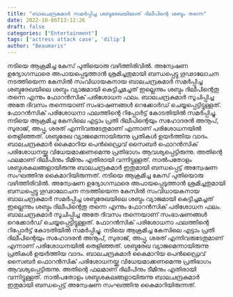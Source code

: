 ```yaml
---
title: "ബാലചന്ദ്രകുമാർ സമർപ്പിച്ച ശബ്ദരേഖയിലേത് ദിലീപിന്റെ ശബ്ദം തന്നെ"
date: 2022-10-06T13:12:26
draft: false
categories: ["Entertainment"]
tags: ['actress attack case', 'dilip']
author: "Beaumaris"
---
```


നടിയെ ആക്രമിച്ച കേസ് പുതിയൊരു വഴിത്തിരിവിൽ. അന്വേഷണ ഉദ്യോഗസ്ഥരെ അപായപ്പെടുത്താൻ ശ്രമിച്ചതുമായി ബന്ധപ്പെട്ടു ഗൂഢാലോചന നടത്തിയെന്ന കേസിൽ സംവിധായകനായ ബാലചന്ദ്രകുമാർ സമർപ്പിച്ച ശബ്ദരേഖയിലെ ശബ്ദം വ്യാജമായി കെട്ടിച്ചമച്ചത് ഇല്ലെന്നും ശബ്ദം ദിലീപിന്റെതു തന്നെ എന്നും ഫോറൻസിക് പരിശോധന ഫലം. ബാലചന്ദ്രകുമാര്‍ സൂചിപ്പിച്ച അതേ ദിവസം തന്നെയാണ് സംഭാഷണങ്ങള്‍ റെക്കോര്‍ഡ് ചെയ്യപ്പെട്ടിട്ടുള്ളത്. ഫോറൻസിക് പരിശോധനാ ഫലത്തിന്റെ റിപ്പോർട്ട് കോടതിയിൽ സമർപ്പിച്ചു. നടിയെ ആക്രമിച്ച കേസിലെ എട്ടാം പ്രതി ദിലീപിന്റെയും സഹോദരന്‍ അനൂപ്, സുരാജ്, അപ്പു, ശരത് എന്നിവരുടേതുമാണ് എന്നാണ് പരിശോധനയില്‍ തെളിഞ്ഞത്. ശബ്ദരേഖ വ്യാജമെന്നായിരുന്നു പ്രതികൾ ഉയർത്തിയ വാദം. ബാലചന്ദ്രകുമാർ കൈമാറിയ പെൻഡ്രൈവ് സൈബർ ഫൊറൻസിക് പരിശോധനയ്ക്കു വിധേയമാക്കണമെന്നു പ്രതിഭാഗം ആവശ്യപ്പെട്ടിരുന്നു. അതിന്റെ ഫലമാണ് ദിലീപിനും ടീമിനും എതിരായി വന്നിട്ടുള്ളത്. നാല്‍പതോളം ശബ്ദശകലങ്ങളായിരുന്നു ബാലചന്ദ്രകുമാര്‍ ഇതുമായി ബന്ധപ്പെട്ട് അന്വേഷണ സംഘത്തിനു കൈമാറിയിരുന്നത്.
നടിയെ ആക്രമിച്ച കേസ് പുതിയൊരു വഴിത്തിരിവിൽ. അന്വേഷണ ഉദ്യോഗസ്ഥരെ അപായപ്പെടുത്താൻ ശ്രമിച്ചതുമായി ബന്ധപ്പെട്ടു ഗൂഢാലോചന നടത്തിയെന്ന കേസിൽ സംവിധായകനായ ബാലചന്ദ്രകുമാർ സമർപ്പിച്ച ശബ്ദരേഖയിലെ ശബ്ദം വ്യാജമായി കെട്ടിച്ചമച്ചത് ഇല്ലെന്നും ശബ്ദം ദിലീപിന്റെതു തന്നെ എന്നും ഫോറൻസിക് പരിശോധന ഫലം. ബാലചന്ദ്രകുമാര്‍ സൂചിപ്പിച്ച അതേ ദിവസം തന്നെയാണ് സംഭാഷണങ്ങള്‍ റെക്കോര്‍ഡ് ചെയ്യപ്പെട്ടിട്ടുള്ളത്. ഫോറൻസിക് പരിശോധനാ ഫലത്തിന്റെ റിപ്പോർട്ട് കോടതിയിൽ സമർപ്പിച്ചു. നടിയെ ആക്രമിച്ച കേസിലെ എട്ടാം പ്രതി ദിലീപിന്റെയും സഹോദരന്‍ അനൂപ്, സുരാജ്, അപ്പു, ശരത് എന്നിവരുടേതുമാണ് എന്നാണ് പരിശോധനയില്‍ തെളിഞ്ഞത്. ശബ്ദരേഖ വ്യാജമെന്നായിരുന്നു പ്രതികൾ ഉയർത്തിയ വാദം. ബാലചന്ദ്രകുമാർ കൈമാറിയ പെൻഡ്രൈവ് സൈബർ ഫൊറൻസിക് പരിശോധനയ്ക്കു വിധേയമാക്കണമെന്നു പ്രതിഭാഗം ആവശ്യപ്പെട്ടിരുന്നു. അതിന്റെ ഫലമാണ് ദിലീപിനും ടീമിനും എതിരായി വന്നിട്ടുള്ളത്. നാല്‍പതോളം ശബ്ദശകലങ്ങളായിരുന്നു ബാലചന്ദ്രകുമാര്‍ ഇതുമായി ബന്ധപ്പെട്ട് അന്വേഷണ സംഘത്തിനു കൈമാറിയിരുന്നത്.
